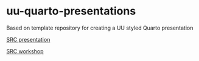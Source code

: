 # uu-quarto-presentations
Based on template repository for creating a UU styled Quarto presentation

[SRC presentation](https://jelletreep.github.io/presentations/R/researchcloud.html)  

[SRC workshop](https://jelletreep.github.io/presentations/R/researchcloud_workshop.html)
